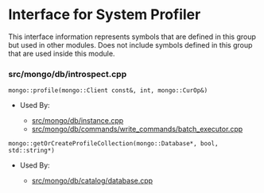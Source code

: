 
# Interface for System Profiler
This interface information represents symbols that are defined in this group but used in other modules.  Does not include symbols defined in this group that are used inside this module.

### src/mongo/db/introspect.cpp

<div></div>

    mongo::profile(mongo::Client const&, int, mongo::CurOp&)

- Used By:

    - [src/mongo/db/instance.cpp](../../../../storage/storage\_layer\_structure)
    - [src/mongo/db/commands/write\_commands/batch\_executor.cpp](../../../../network/write\_commands)

<div></div>

    mongo::getOrCreateProfileCollection(mongo::Database*, bool, std::string*)

- Used By:

    - [src/mongo/db/catalog/database.cpp](../../../../storage/storage\_layer\_structure)
